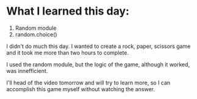 # What I learned this day:

1. Random module
2. random.choice()

I didn't do much this day. I wanted to create a rock, paper, scissors game and it took me more than two hours to complete.

I used the random module, but the logic of the game, although it worked, was innefficient.

I'll head of the video tomorrow and will try to learn more, so I can accomplish this game myself without watching the answer.